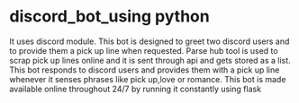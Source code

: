 # discord_bot_using python

It uses discord module.
This bot is designed to greet two discord users and to provide them a pick up line when requested.
Parse hub tool is used to scrap pick up lines online and it is sent through api and gets stored as a list. This bot  responds to discord users and provides them with a pick up line whenever it senses phrases like pick up,love or romance.
This bot is made available online throughout 24/7 by running it constantly using flask
